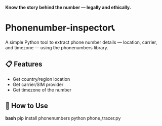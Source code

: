 **Know the story behind the number — legally and ethically.**

# Phonenumber-inspector📞
A simple Python tool to extract phone number details — location, carrier, and timezone — using the phonenumbers library.

## 📋 Features
- Get country/region location
- Get carrier/SIM provider
- Get timezone of the number

## 🚀 How to Use

   **bash**
pip install phonenumbers
python phone_tracer.py
